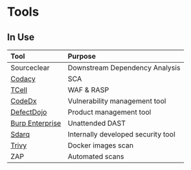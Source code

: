 # Tools

## In Use  

| Tool | Purpose |
| :--- | :--- |
| Sourceclear | Downstream Dependency Analysis |
| [Codacy](https://app.codacy.com/gh/broadinstitute) | SCA |
| [TCell](https://insight.rapid7.com/login) | WAF & RASP |
| [CodeDx](https://codedx.dsp-appsec.broadinstitute.org/codedx/) | Vulnerability  management tool |
| [DefectDojo](https://defectdojo.dsp-appsec.broadinstitute.org/dashboard) | Product management tool |
| [Burp Enterprise](https://burp-enterprise.dsp-appsec.broadinstitute.org/) | Unattended DAST |
| [Sdarq](https://sdarq.dsp-appsec.broadinstitute.org/) | Internally developed security tool |
| [Trivy](https://github.com/aquasecurity/trivy)  | Docker images scan |
| ZAP | Automated scans |



